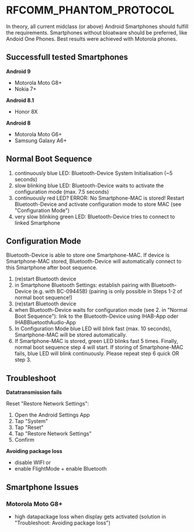 # RFCOMM_PHANTOM_PROTOCOL

In theory, all current midclass (or above) Android Smartphones should fulfill the requirements. Smartphones without bloatware should be preferred, like Andoid One Phones. Best results were achieved with Motorola phones.

## Successfull tested Smartphones ##
**Android 9**
- Motorola Moto G8+
- Nokia 7+

**Android 8.1**
- Honor 8X

**Android 8**
- Motorola Moto G6+
- Samsung Galaxy A6+

## Normal Boot Sequence

1. continuously blue LED: Bluetooth-Device System Initialisation (~5 seconds)
2. slow blinking blue LED: Bluetooth-Device waits to activate the configuration mode (max. 7.5 seconds)
3. continuously red LED? ERROR: No Smartphone-MAC is stored! Restart Bluetooth-Device and activate configuration mode to store MAC (see "Configuration Mode")
4. very slow blinking green LED: Bluetooth-Device tries to connect to linked Smartphone

## Configuration Mode
Bluetooth-Device is able to store one Smartphone-MAC. If device is Smartphone-MAC stored, Bluetooth-Device will automatically connect to this Smartphone after boot sequence.  
1. (re)start Bluetooth device
2. in Smartphone Bluetooth Settings: establish pairing with Bluetooth-Device (e.g. with BC-09445B) (pairing is only possible in Steps 1-2 of normal boot sequence!)
3. (re)start Bluetooth device
4. when Bluetooth-Device waits for configuration mode (see 2. in "Normal Boot Sequence"): link to the Bluetooth-Device using IHAB-App oder IHABBluetoothAudio-App
7. In Configuration Mode blue LED will blink fast (max. 10 seconds), Smartphone-MAC will be stored automatically.
8. If Smartphone-MAC is stored, green LED blinks fast 5 times. Finally, normal boot sequence step 4 will start. If storing of Smartphone-MAC fails, blue LED will blink continuously. Please repeat step 6 quick OR step 3.

## Troubleshoot
**Datatransmission fails** 

Reset "Restore Network Settings":
1. Open the Android Settings App 
2. Tap "System"
3. Tap "Reset"
4. Tap "Restore Network Settings"
5. Confirm

**Avoiding package loss**
- disable WIFI or 
- enable FlightMode + enable Bluetooth

## Smartphone Issues

### Motorola Moto G8+
- high datapackage loss when display gets activated (solution in  "Troubleshoot: Avoiding package loss")
